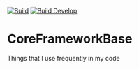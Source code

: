 [![Build](https://dev.azure.com/litetex/CoreFrameworkBase/_apis/build/status/Master?label=build%20)](https://dev.azure.com/litetex/CoreFrameworkBase/_build/latest?definitionId=6)
[![Build Develop](https://dev.azure.com/litetex/CoreFrameworkBase/_apis/build/status/Develop?label=build%20develop)](https://dev.azure.com/litetex/CoreFrameworkBase/_build/latest?definitionId=4)

# CoreFrameworkBase
Things that I use frequently in my code
